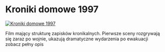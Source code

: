 Kroniki domowe 1997 
=============
[![Kroniki domowe 1997 ](http://vidos.pl/images/player.gif)](http://vidos.pl/kroniki-domowe-1997)

 Film mający strukturę zapisków kronikalnych. Pierwsze sceny rozgrywają się zaraz po wojnie, ukazują dramatyczne wydarzenia po ewakuacji zobacz pełny opis
